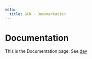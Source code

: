 ```yaml
---
meta:
  title: GCN - Documentation
---
```


# Documentation

This is the Documentation page. See [dev](docs/dev)
